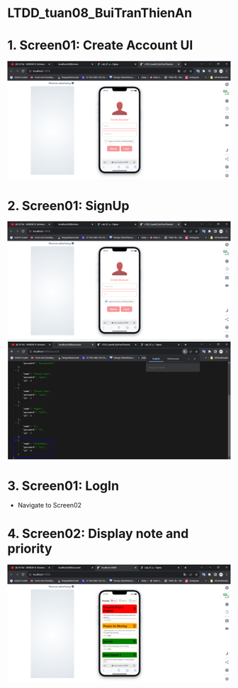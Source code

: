 # LTDD_tuan08_BuiTranThienAn
# 1. Screen01: Create Account UI
![](demos/1.PNG)
# 2. Screen01: SignUp
![](demos/2.PNG)
![](demos/3.PNG)
# 3. Screen01: LogIn
- Navigate to Screen02
# 4. Screen02: Display note and priority
![](demos/4.PNG)